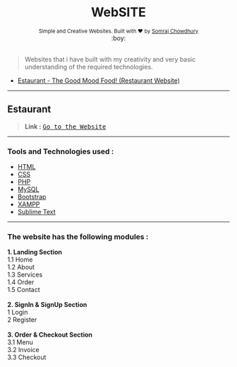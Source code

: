 <h1 align="center">WebSITE</h1>

<div align="center">
  <sub>Simple and Creative Websites. Built with ❤︎ by
  <a href="https://github.com/somrajchowdhury">Somraj Chowdhury</a> 
</div>
  
<div align="center">
  :boy:
</div><br>

> Websites that i have built with my creativity and very basic understanding of the required technologies.

- [Estaurant - The Good Mood Food! (Restaurant Website)](#estaurant)

---

## Estaurant

> **Link :** <kbd>[Go to the Website](http://www.restoesto.epizy.com)</kbd>

---

### Tools and Technologies used :

- [HTML](https://www.w3schools.com/html/)
- [CSS](https://www.w3schools.com/css/)
- [PHP](https://www.w3schools.com/php/)
- [MySQL](https://www.w3schools.com/sql/)
- [Bootstrap](https://getbootstrap.com/)
- [XAMPP](https://www.apachefriends.org/download.html)
- [Sublime Text](https://www.sublimetext.com/)

---

### The website has the following modules :

**1. Landing Section<br>**
  1.1 Home<br>
  1.2 About<br>
  1.3 Services<br>
  1.4 Order<br>
  1.5 Contact<br><br>
**2. SignIn & SignUp Section<br>**
  1 Login<br>
  2 Register<br><br>
**3. Order & Checkout Section<br>**
  3.1 Menu<br>
  3.2 Invoice<br>
  3.3 Checkout<br>
